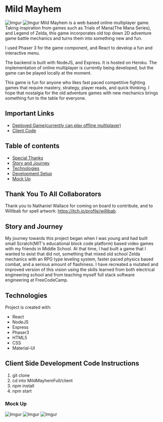 # Mild Mayhem

![Imgur](https://i.imgur.com/05jtKiO.png)
![Imgur](https://i.imgur.com/Qnjj9rJ.png)
Mild Mayhem is a web based online multiplayer game. Taking inspiration from games such as Trials of Mana(The Mana Series), and Legend of Zelda, this game incorporates old top down 2D adventure game battle mechanics and turns them into something new and fun. 

I used Phaser 3 for the game component, and React to develop a fun and interactive menu.

The backend is built with NodeJS, and Express. It is hosted on Heroku. The implementation of online multiplayer is currently being developed, but the game can be played locally at the moment.

This game is fun for anyone who likes fast paced competitive fighting games that require mastery, strategy, player reads, and quick thinking. I hope that nostalgia for the old adventure games with new mechanics brings something fun to the table for everyone.

## Important Links
- [Deployed Game(currently can play offline multiplayer)](https://mildmayhem.herokuapp.com/)
- [Client Code](https://github.com/JustinRWright/MildMayhemFull/tree/main/client)

## Table of contents
* [Special Thanks](#thank-you-to-all-collaborators)
* [Story and Journey](#story-and-journey)
* [Technologies](#technologies)
* [Development Setup](#client-side-development-code-instructions)
* [Mock Up](#mock-up)

## Thank You To All Collaborators
Thank you to Nathaniel Wallace for coming on board to contribute, and to Willibab for spell artwork: https://itch.io/profile/willibab. 

## Story and Journey

My journey towards this project began when I was young and had built small Scratch(MIT's educational block code platform) based video games with my friends in Middle School. At that time, I had built a game that I wanted to exist that did not, something that mixed old school Zelda mechanics with an RPG type leveling system, faster paced physics based combat, and a serious amount of flashiness. I have recreated a mutated and improved version of this vision using the skills learned from both electrical engineering school and from teaching myself full stack software engineering at FreeCodeCamp.

## Technologies
Project is created with:
* React
* NodeJS
* Express
* Phaser3
* HTML5
* CSS
* Material-UI

## Client Side Development Code Instructions
1. git clone
2. cd into MildMayhemFull/client
3. npm install
4. npm start

### Mock Up
![Imgur](https://i.imgur.com/CKChIMj.png)
![Imgur](https://i.imgur.com/P8ptIuM.png)
![Imgur](https://i.imgur.com/6MWLCdm.png) 